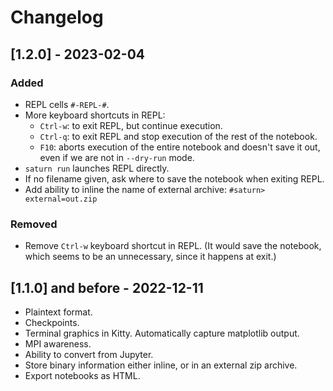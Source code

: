 # Changelog

## [1.2.0] - 2023-02-04

### Added

- REPL cells `#-REPL-#`.
- More keyboard shortcuts in REPL:
  - `Ctrl-w`: to exit REPL, but continue execution.
  - `Ctrl-q`: to exit REPL and stop execution of the rest of the notebook.
  - `F10`: aborts execution of the entire notebook and doesn't save it out,
    even if we are not in `--dry-run` mode.
- `saturn run` launches REPL directly.
- If no filename given, ask where to save the notebook when exiting REPL.
- Add ability to inline the name of external archive: `#saturn> external=out.zip`

### Removed

- Remove `Ctrl-w` keyboard shortcut in REPL. (It would save the notebook, which
  seems to be an unnecessary, since it happens at exit.)

## [1.1.0] and before - 2022-12-11

- Plaintext format.
- Checkpoints.
- Terminal graphics in Kitty. Automatically capture matplotlib output.
- MPI awareness.
- Ability to convert from Jupyter.
- Store binary information either inline, or in an external zip archive.
- Export notebooks as HTML.
